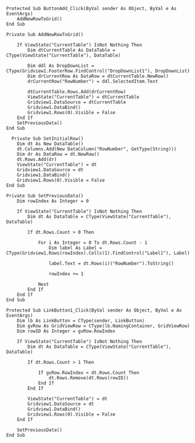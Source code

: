 

    Protected Sub ButtonAdd_Click(ByVal sender As Object, ByVal e As EventArgs)
        AddNewRowToGrid()
    End Sub

    Private Sub AddNewRowToGrid()

        If ViewState("CurrentTable") IsNot Nothing Then
            Dim dtCurrentTable As DataTable = CType(ViewState("CurrentTable"), DataTable)

            Dim ddl As DropDownList = CType(Gridview1.FooterRow.FindControl("DropDownList1"), DropDownList)
            Dim drCurrentRow As DataRow = dtCurrentTable.NewRow()
            drCurrentRow("RowNumber") = ddl.SelectedItem.Text

            dtCurrentTable.Rows.Add(drCurrentRow)
            ViewState("CurrentTable") = dtCurrentTable
            Gridview1.DataSource = dtCurrentTable
            Gridview1.DataBind()
            Gridview1.Rows(0).Visible = False
        End If
        SetPreviousData()
    End Sub
    
      Private Sub SetInitialRow()
        Dim dt As New DataTable()
        dt.Columns.Add(New DataColumn("RowNumber", GetType(String)))
        Dim dr As DataRow = dt.NewRow()
        dt.Rows.Add(dr)
        ViewState("CurrentTable") = dt
        Gridview1.DataSource = dt
        Gridview1.DataBind()
        Gridview1.Rows(0).Visible = False
    End Sub

    Private Sub SetPreviousData()
        Dim rowIndex As Integer = 0

        If ViewState("CurrentTable") IsNot Nothing Then
            Dim dt As DataTable = CType(ViewState("CurrentTable"), DataTable)

            If dt.Rows.Count > 0 Then

                For i As Integer = 0 To dt.Rows.Count - 1
                    Dim label As Label = CType(Gridview1.Rows(rowIndex).Cells(1).FindControl("Label1"), Label)

                    label.Text = dt.Rows(i)("RowNumber").ToString()

                    rowIndex += 1

                Next
            End If
        End If
    End Sub

    Protected Sub LinkButton1_Click(ByVal sender As Object, ByVal e As EventArgs)
        Dim lb As LinkButton = CType(sender, LinkButton)
        Dim gvRow As GridViewRow = CType(lb.NamingContainer, GridViewRow)
        Dim rowID As Integer = gvRow.RowIndex

        If ViewState("CurrentTable") IsNot Nothing Then
            Dim dt As DataTable = CType(ViewState("CurrentTable"), DataTable)

            If dt.Rows.Count > 1 Then

                If gvRow.RowIndex < dt.Rows.Count Then
                    dt.Rows.Remove(dt.Rows(rowID))
                End If
            End If

            ViewState("CurrentTable") = dt
            Gridview1.DataSource = dt
            Gridview1.DataBind()
            Gridview1.Rows(0).Visible = False
        End If

        SetPreviousData()
    End Sub
